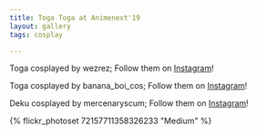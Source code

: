 ```yaml
---
title: Toga Toga at Animenext'19
layout: gallery
tags: cosplay

---
```


Toga cosplayed by wezrez; Follow them on [Instagram](https://www.instagram.com/wezrez)!

Toga cosplayed by banana_boi_cos; Follow them on [Instagram](https://www.instagram.com/banana_boi_cos)!

Deku cosplayed by mercenaryscum; Follow them on [Instagram](https://www.instagram.com/mercenaryscum)!

{% flickr_photoset 72157711358326233 "Medium" %}
